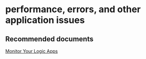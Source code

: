 <properties
	pageTitle="performance, errors, and other application issues"
	description="performance, errors, and other application issues"
	service="microsoft.logic"
	resource="workflows"
	authors="aashu"
	displayOrder=""
	selfHelpType="generic"
	supportTopicIds="32451855"
	resourceTags=""
	productPesIds="15791"
	cloudEnvironments="public"
	articleId="392c44dd-6b97-417f-9a5f-122bc3bb5b69"
/>

# performance, errors, and other application issues

## **Recommended documents**
[Monitor Your Logic Apps](https://azure.microsoft.com/documentation/articles/app-service-logic-monitor-your-logic-apps/)
